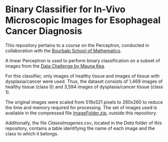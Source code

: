 # Binary Classifier for In-Vivo Microscopic Images for Esophageal Cancer Diagnosis

This repository pertains to a course on the Perceptron, conducted in collaboration with the [Bourbaki School of Mathematics](https://www.colegio-bourbaki.com/).

A linear Perceptron is used to perform binary classification on a subset of images from the [Data Challenge by Mauna Kea](https://challengedata.ens.fr/participants/challenges/11/).

For this classifier, only images of healthy tissue and images of tissue with dysplasia/cancer were used. Thus, the dataset consists of 1,469 images of healthy tissue (class 0) and 3,594 images of dysplasia/cancer tissue (class 1).

The original images were scaled from 519x521 pixels to 260x260 to reduce the time and memory required for processing. The set of images used is available in the compressed file [ImageFolder.zip](https://drive.google.com/file/d/1Abi4hjl5djn8X75YCcMXL5htq7iqf7VY/view?usp=sharing), outside this repository.

Additionally, the file *ClasesImagenes.csv*, located in the *Data* folder of this repository, contains a table identifying the name of each image and the class to which it belongs.





